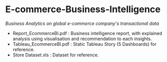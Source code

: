 # E-commerce-Business-Intelligence

*Business Analytics on global e-commerce company's transactional data*

* Report_EcommerceBI.pdf : Business intelligence report, with explained analysis using visualisation and recommendation to each insights.
* Tableau_EcommerceBI.pdf : Static Tableau Story (5 Dashboards) for reference.
* Store Dataset.xls : Dataset for reference.
